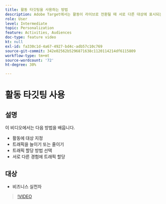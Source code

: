 ```yaml
---
title: 활동 타깃팅을 사용하는 방법
description: Adobe Target에서는 활동이 라이브로 전환될 때 서로 다른 대상에 표시되는 경험을 제어하기 위한 다양한 단계를 제공합니다. 대상 및 트래픽 할당을 사용하여 대상을 보는 사용자를 제어하는 방법을 알아봅니다.
role: User
level: Intermediate
topic: Personalization
feature: Activities, Audiences
doc-type: feature video
kt: null
exl-id: fa330c1d-4a67-4927-bd4c-adb57c10c769
source-git-commit: 342e02562b5296871638c1120114214df6115809
workflow-type: tm+mt
source-wordcount: '72'
ht-degree: 30%

---
```


# 활동 타깃팅 사용

## 설명

이 비디오에서는 다음 방법을 배웁니다.

* 활동에 대상 지정
* 트래픽을 늘이기 또는 줄이기
* 트래픽 할당 방법 선택
* 서로 다른 경험에 트래픽 할당

## 대상

* 비즈니스 실천자

>[!VIDEO](https://video.tv.adobe.com/v/17385/?quality=12)
